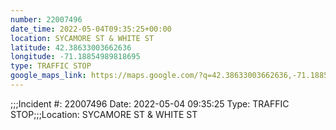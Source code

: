 ```yaml
---
number: 22007496
date_time: 2022-05-04T09:35:25+00:00
location: SYCAMORE ST & WHITE ST
latitude: 42.38633003662636
longitude: -71.18854989818695
type: TRAFFIC STOP
google_maps_link: https://maps.google.com/?q=42.38633003662636,-71.18854989818695
---
```


;;;Incident #: 22007496   Date: 2022-05-04 09:35:25   Type: TRAFFIC STOP;;;Location: SYCAMORE ST & WHITE ST

